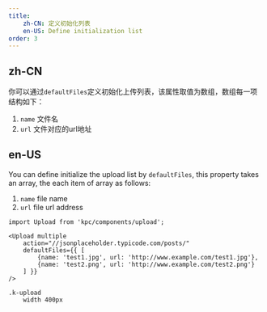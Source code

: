 ```yaml
---
title: 
    zh-CN: 定义初始化列表
    en-US: Define initialization list    
order: 3
---
```

## zh-CN

你可以通过`defaultFiles`定义初始化上传列表，该属性取值为数组，数组每一项结构如下：
1. `name` 文件名
2. `url` 文件对应的url地址

## en-US

You can define initialize the upload list by `defaultFiles`, this property takes an array, the  each item of array as follows:
1. `name` file name
2. `url` file url address

```vdt
import Upload from 'kpc/components/upload';

<Upload multiple
    action="//jsonplaceholder.typicode.com/posts/"
    defaultFiles={{ [
        {name: 'test1.jpg', url: 'http://www.example.com/test1.jpg'},
        {name: 'test2.png', url: 'http://www.example.com/test2.png'}
    ] }}
/>
```

```styl
.k-upload
    width 400px
```
